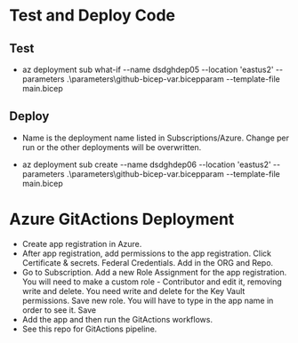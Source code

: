# Test and Deploy Code

## Test

- az deployment sub what-if --name dsdghdep05 --location 'eastus2' --parameters .\parameters\github-bicep-var.bicepparam --template-file main.bicep

## Deploy

- Name is the deployment name listed in Subscriptions/Azure. Change per run or the other deployments will be overwritten.

- az deployment sub create --name dsdghdep06 --location 'eastus2' --parameters .\parameters\github-bicep-var.bicepparam --template-file main.bicep

# Azure GitActions Deployment

- Create app registration in Azure.
- After app registration, add permissions to the app registration. Click Certificate & secrets. Federal Credentials. Add in the ORG and Repo.
- Go to Subscription. Add a new Role Assignment for the app registration. You will need to make a custom role - Contributor and edit it, removing write and delete. You need write and delete for the Key Vault permissions. Save new role. You will have to type in the app name in order to see it. Save
- Add the app and then run the GitActions workflows.
- See this repo for GitActions pipeline.